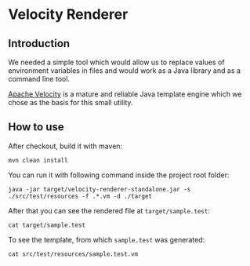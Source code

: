Velocity Renderer
=================

## Introduction

We needed a simple tool which would allow us to replace values of
environment variables in files and would work as a Java library and as
a command line tool.

[Apache Velocity](http://velocity.apache.org/) is a mature and
reliable Java template engine which we chose as the basis for this
small utility.

## How to use

After checkout, build it with maven:

```
mvn clean install
```  

You can run it with following command inside the project root folder:

```
java -jar target/velocity-renderer-standalone.jar -s ./src/test/resources -f .*.vm -d ./target
```

After that you can see the rendered file at `target/sample.test`:

```
cat target/sample.test
``` 

To see the template, from which `sample.test` was generated:

```
cat src/test/resources/sample.test.vm
```
